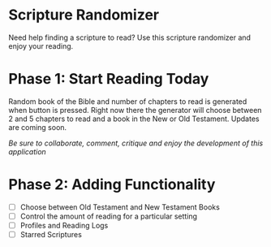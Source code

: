 # Scripture Randomizer
Need help finding a scripture to read? Use this scripture randomizer and enjoy your reading. 

# Phase 1: Start Reading Today
Random book of the Bible and number of chapters to read is generated when button is pressed. Right now there the generator will choose between 2 and 5 chapters to read and a book in the New or Old Testament. Updates are coming soon. 

*Be sure to collaborate, comment, critique and enjoy the development of this application*

# Phase 2: Adding Functionality
- [ ] Choose between Old Testament and New Testament Books
- [ ] Control the amount of reading for a particular setting
- [ ] Profiles and Reading Logs
- [ ] Starred Scriptures
